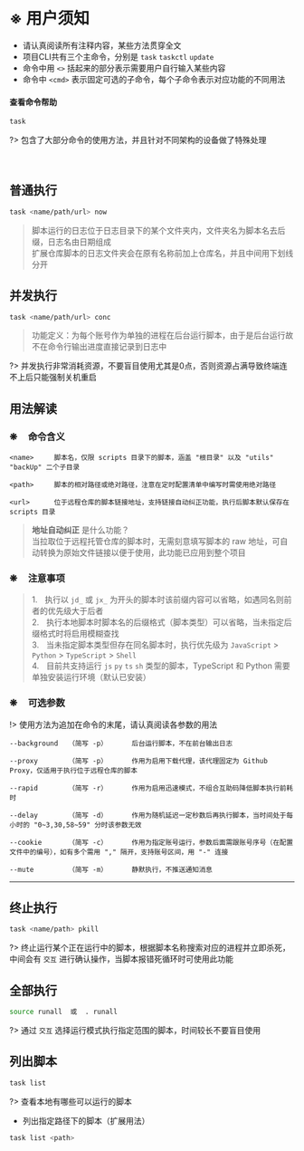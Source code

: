 # ※ 用户须知
- 请认真阅读所有注释内容，某些方法贯穿全文
- 项目CLI共有三个主命令，分别是 `task` `taskctl` `update`
- 命令中用 `<>` 括起来的部分表示需要用户自行输入某些内容
- 命令中 `<cmd>` 表示固定可选的子命令，每个子命令表示对应功能的不同用法

#### 查看命令帮助
```bash
task
```
?> 包含了大部分命令的使用方法，并且针对不同架构的设备做了特殊处理

ㅤ

## 普通执行
```bash
task <name/path/url> now
```
> 脚本运行的日志位于日志目录下的某个文件夹内，文件夹名为脚本名去后缀，日志名由日期组成\
> 扩展仓库脚本的日志文件夹会在原有名称前加上仓库名，并且中间用下划线分开

## 并发执行
```bash
task <name/path/url> conc
```
> 功能定义：为每个账号作为单独的进程在后台运行脚本，由于是后台运行故不在命令行输出进度直接记录到日志中

?> 并发执行非常消耗资源，不要盲目使用尤其是0点，否则资源占满导致终端连不上后只能强制关机重启

## 用法解读
### ❋ ㅤ命令含义 <!-- {docsify-ignore} -->

    <name>     脚本名，仅限 scripts 目录下的脚本，涵盖 "根目录" 以及 "utils" "backUp" 二个子目录

    <path>     脚本的相对路径或绝对路径，注意在定时配置清单中编写时需使用绝对路径

    <url>      位于远程仓库的脚本链接地址，支持链接自动纠正功能，执行后脚本默认保存在 scripts 目录

> __地址自动纠正__ 是什么功能？\
> 当拉取位于远程托管仓库的脚本时，无需刻意填写脚本的 raw 地址，可自动转换为原始文件链接以便于使用，此功能已应用到整个项目

### ❋ ㅤ注意事项 <!-- {docsify-ignore} -->

> 1.ㅤ执行以 `jd_` 或 `jx_` 为开头的脚本时该前缀内容可以省略，如遇同名则前者的优先级大于后者\
> 2.ㅤ执行本地脚本时脚本名的后缀格式（脚本类型）可以省略，当未指定后缀格式时将启用模糊查找\
> 3.ㅤ当未指定脚本类型但存在同名脚本时，执行优先级为 `JavaScript` > `Python` > `TypeScript` > `Shell`\
> 4.ㅤ目前共支持运行 `js` `py` `ts` `sh` 类型的脚本，TypeScript 和 Python 需要单独安装运行环境（默认已安装）

### ❋ ㅤ可选参数 <!-- {docsify-ignore} -->

!> 使用方法为追加在命令的末尾，请认真阅读各参数的用法

    --backgroundㅤ （简写 -p）      后台运行脚本，不在前台输出日志

    --proxyㅤ      （简写 -p）      作用为启用下载代理，该代理固定为 Github Proxy，仅适用于执行位于远程仓库的脚本

    --rapidㅤ      （简写 -r）      作用为启用迅速模式，不组合互助码降低脚本执行前耗时

    --delayㅤ      （简写 -d）      作用为随机延迟一定秒数后再执行脚本，当时间处于每小时的 "0~3,30,58~59" 分时该参数无效

    --cookieㅤ     （简写 -c）      作用为指定账号运行，参数后面需跟账号序号（在配置文件中的编号），如有多个需用 "," 隔开，支持账号区间，用 "-" 连接

    --muteㅤ       （简写 -m）      静默执行，不推送通知消息

***

## 终止执行
```bash
task <name/path> pkill
```
?> 终止运行某个正在运行中的脚本，根据脚本名称搜索对应的进程并立即杀死，中间会有 `交互` 进行确认操作，当脚本报错死循环时可使用此功能

## 全部执行
```bash
source runall  或  . runall
```
?> 通过 `交互` 选择运行模式执行指定范围的脚本，时间较长不要盲目使用

## 列出脚本
```bash
task list
```
?> 查看本地有哪些可以运行的脚本

- 列出指定路径下的脚本（扩展用法）
```bash
task list <path>
```
